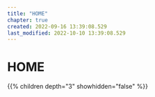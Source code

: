 ```yaml
---
title: "HOME"
chapter: true
created: 2022-09-16 13:39:08.529
last_modified: 2022-10-10 13:39:08.529
---
```


# HOME

{{% children depth="3" showhidden="false" %}}



